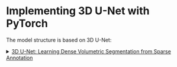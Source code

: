 # Implementing 3D U-Net with PyTorch
The model structure is based on 3D U-Net:  
<details>
  <summary><a href="https://arxiv.org/abs/1606.06650">3D U-Net: Learning Dense Volumetric Segmentation from Sparse Annotation</a></summary>
</details>

